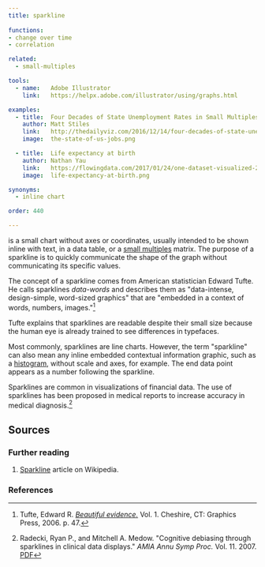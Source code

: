 ```yaml
---
title: sparkline
  
functions:
- change over time
- correlation

related:
  - small-multiples

tools:
  - name:   Adobe Illustrator
    link:   https://helpx.adobe.com/illustrator/using/graphs.html

examples:
  - title:  Four Decades of State Unemployment Rates in Small Multiples
    author: Matt Stiles
    link:   http://thedailyviz.com/2016/12/14/four-decades-of-state-unemployment-rates-in-small-multiples-part-2/
    image:  the-state-of-us-jobs.png

  - title:  Life expectancy at birth
    author: Nathan Yau
    link:   https://flowingdata.com/2017/01/24/one-dataset-visualized-25-ways/02-time-series-sparklines-2/
    image:  life-expectancy-at-birth.png

synonyms:
  - inline chart

order: 440

---
```


is a small chart without axes or coordinates, usually intended to be shown inline with text, in a data table, or a [small multiples](/small-multiples) matrix. The purpose of a sparkline is to quickly communicate the shape of the graph without communicating its specific values. 
<!--more-->
The concept of a sparkline comes from American statistician Edward Tufte. He calls sparklines *data-words* and describes them as "data-intense, design-simple, word-sized graphics" that are "embedded in a context of words, numbers, images."[^tufte]

Tufte explains that sparklines are readable despite their small size because the human eye is already trained to see differences in typefaces.

Most commonly, sparklines are line charts. However, the term "sparkline" can also mean any inline embedded contextual information graphic, such as a [histogram](/histogram), without scale and axes, for example. The end data point appears as a number following the sparkline.

Sparklines are common in visualizations of financial data. The use of sparklines has been proposed in medical reports to increase accuracy in medical diagnosis.[^radecki]


## Sources

### Further reading
1. [Sparkline](https://en.wikipedia.org/wiki/Sparkline) article on Wikipedia.

### References
[^tufte]: Tufte, Edward R. [*Beautiful evidence.*](https://books.google.com/books/about/Beautiful_Evidence.html?id=v302PAAACAAJ) Vol. 1. Cheshire, CT: Graphics Press, 2006. p. 47.
[^radecki]:  Radecki, Ryan P., and Mitchell A. Medow. "Cognitive debiasing through sparklines in clinical data displays." *AMIA Annu Symp Proc.* Vol. 11. 2007. [PDF](https://pdfs.semanticscholar.org/bb6a/af662ea8a9503f15eb01882002a4a637926c.pdf)
